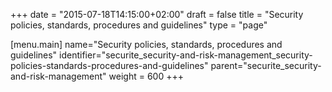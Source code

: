 +++
date = "2015-07-18T14:15:00+02:00"
draft = false
title = "Security policies, standards, procedures and guidelines"
type = "page"

[menu.main]
name="Security policies, standards, procedures and guidelines"
identifier="securite_security-and-risk-management_security-policies-standards-procedures-and-guidelines"
parent="securite_security-and-risk-management"
weight = 600
+++